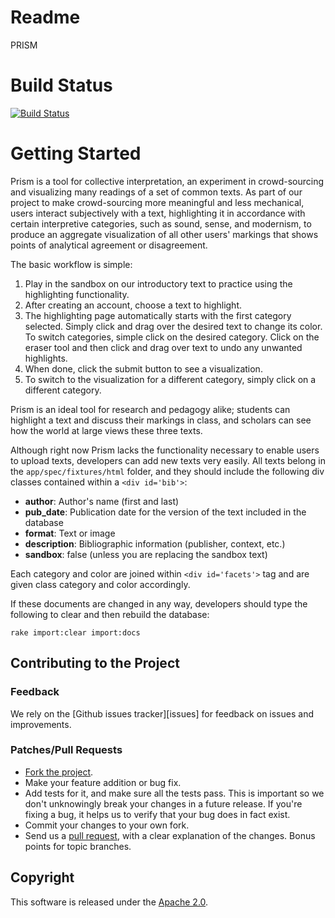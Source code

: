 # Readme
PRISM

# Build Status
[![Build Status](https://secure.travis-ci.org/scholarslab/prism.png)](http://travis-ci.org/scholarslab/prism?branch=master,production)


# Getting Started

Prism is a tool for collective interpretation, an experiment in crowd-sourcing and visualizing many readings of  a set of common texts.  As part of our project to make crowd-sourcing more meaningful and less mechanical, users interact subjectively with a text, highlighting it in accordance with certain interpretive categories, such as sound, sense, and modernism, to produce an aggregate visualization of all other users' markings that shows points of analytical agreement or disagreement.  

The basic workflow is simple:

1. Play in the sandbox on our introductory text to practice using the highlighting functionality.
2. After creating an account, choose a text to highlight.
3. The highlighting page automatically starts with the first category selected.  Simply click and drag over the desired text to change its color. To switch categories, simple click on the desired category.  Click on the eraser tool and then click and drag over text to undo any unwanted highlights.
4. When done, click the submit button to see a visualization.
5. To switch to the visualization for a different category, simply click on a different category.

Prism is an ideal tool for research and pedagogy alike; students can highlight a text and discuss their markings in class, and scholars can see how the world at large views these three texts.

Although right now Prism lacks the functionality necessary to enable users to upload texts, developers can add new texts very easily.  All texts belong in the ```app/spec/fixtures/html``` folder, and they should include the following div classes contained within a ```<div id='bib'>```:

* **author**: Author's name (first and last)
* **pub_date**: Publication date for the version of the text included in the database
* **format**: Text or image
* **description**: Bibliographic information (publisher, context, etc.)
* **sandbox**: false (unless you are replacing the sandbox text)

Each category and color are joined within ```<div id='facets'>``` tag and are given class category and color accordingly.

If these documents are changed in any way, developers should type the following to clear and then rebuild the database:  

```
rake import:clear import:docs
```

## Contributing to the Project
### Feedback
We rely on the [Github issues tracker][issues] for feedback on issues
and improvements.

### Patches/Pull Requests
 
* [Fork the project][fork].
* Make your feature addition or bug fix.
* Add tests for it, and make sure all the tests pass. This is important so we don't unknowingly break your changes in a future release. If you're fixing a bug, it helps us to verify that your bug does in fact exist. 
* Commit your changes to your own fork.
* Send us a [pull request][pull], with a clear explanation of the changes. Bonus points for topic branches.

## Copyright
This software is released under the [Apache 2.0][license]. 

[fork]: http://help.github.com/fork-a-repo/
[pull]: http://help.github.com/send-pull-requests/
[license]: LICENSE "LICENSE"
